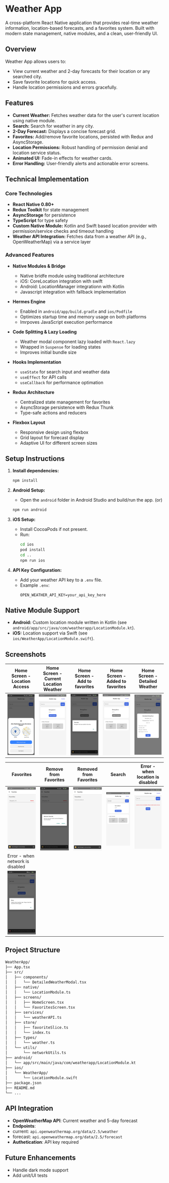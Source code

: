 # Weather App

A cross-platform React Native application that provides real-time weather information, location-based forecasts, and a favorites system. Built with modern state management, native modules, and a clean, user-friendly UI.

## Overview

Weather App allows users to:

- View current weather and 2-day forecasts for their location or any searched city.
- Save favorite locations for quick access.
- Handle location permissions and errors gracefully.

## Features

- **Current Weather:** Fetches weather data for the user's current location using native module.
- **Search:** Search for weather in any city.
- **2-Day Forecast:** Displays a concise forecast grid.
- **Favorites:** Add/remove favorite locations, persisted with Redux and AsyncStorage.
- **Location Permissions:** Robust handling of permission denial and location service status.
- **Animated UI:** Fade-in effects for weather cards.
- **Error Handling:** User-friendly alerts and actionable error screens.

## Technical Implementation

### Core Technologies

- **React Native 0.80+**
- **Redux Toolkit** for state management
- **AsyncStorage** for persistence
- **TypeScript** for type safety
- **Custom Native Module:** Kotlin and Swift based location provider with permission/service checks and timeout handling
- **Weather API Integration:** Fetches data from a weather API (e.g., OpenWeatherMap) via a service layer

### Advanced Features

- **Native Modules & Bridge**
  - Native bridfe module using traditional architecture
  - iOS: CoreLocation integration with swift
  - Android: LocationManager integrationn with Kotlin
  - Javascript integration with fallback implementation

- **Hermes Engine**
  - Enabled in `android/app/build.gradle` and `ios/Podfile`
  - Optimizes startup time and memory usage on both platforms
  - Imrpoves JavaScript execution performance  

- **Code Splitting & Lazy Loading**
  - Weather modal component lazy loaded with `React.lazy`
  - Wrapped in `Suspense` for loading states
  - Improves initial bundle size

- **Hooks Implementation**
  - `useState` for search input and weather data
  - `useEffect` for API calls 
  - `useCallback` for performance optimation

- **Redux Architecture**
  - Centralized state management for favorites
  - AsyncStorage persistence with Redux Thunk
  - Type-safe actions and reducers

- **Flexbox Layout**
  - Responsive design using flexbox
  - Grid layout for forecast display
  - Adaptive UI for different screen sizes

## Setup Instructions

1. **Install dependencies:**

   ```sh
   npm install
   ```

2. **Android Setup:**

   - Open the `android` folder in Android Studio and build/run the app. (or)
   ```bash
   npm run android
   ```

3. **iOS Setup:**

   - Install CocoaPods if not present.
   - Run:
     ```sh
     cd ios
     pod install
     cd ..
     npm run ios
     ```

4. **API Key Configuration:**
   - Add your weather API key to a `.env` file.
   - Example `.env`:
     ```env
     OPEN_WEATHER_API_KEY=your_api_key_here
     ```

## Native Module Support

- **Android:** Custom location module written in Kotlin (see `android/app/src/java/com/weatherapp/LocationModule.kt`).
- **iOS:** Location support via Swift (see `ios/WeatherApp/LocationModule.swift`).

## Screenshots

| Home Screen - Location Access | Home Screen - Current Location Weather | Home Screen - Add to favorites | Home Screen - Added to favorites | Home Screen - Detailed Weather |
| ----------------------------- | ------------------------------- | ---------------- | ---------------------- | -------------------- |
| ![Location Access](screenshots/01.jpg) | ![Current Location Weather](screenshots/02.jpg) | ![Add to favorites](screenshots/03.jpg) | ![Added to favorites](screenshots/04.jpg) | ![Detailed Weather](screenshots/05.jpg) |

| Favorites | Remove from Favorites | Removed from Favorites | Search | Error - when location is disabled |
| ----------------------------- | ------------------------------- | ---------------- | ---------------------- | -------------------- |
| ![Favorites](screenshots/06.jpg) | ![Remove from Favorites](screenshots/07.jpg) | ![Removed from Favorites](screenshots/08.jpg) | ![Search](screenshots/09.jpg) | ![Error - when location is disabled](screenshots/10.jpg) |
| Error - when network is disabled |
| ![Error - when network is disabled](screenshots/11.jpg) |

## Project Structure

```
WeatherApp/
├── App.tsx
├── src/
│   ├── components/
│   │   └── DetailedWeatherModal.tsx
│   ├── native/
│   │   └── LocationModule.ts
│   ├── screens/
│   │   ├── HomeScreen.tsx
│   │   └── FavoritesScreen.tsx
│   ├── services/
│   │   └── weatherAPI.ts
│   ├── store/
│   │   ├── favoriteSlice.ts
│   │   └── index.ts
│   ├── types/
│   │   └── weather.ts
│   └── utils/
│       └── networkUtils.ts
├── android/
│   └── app/src/main/java/com/weatherapp/LocationModule.kt
├── ios/
│   └── WeatherApp/
│       └── LocationModule.swift
├── package.json
├── README.md
└── ...
```

## API Integration

- **OpenWeatherMap API**: Current weather and 5-day forecast
- **Endpoints**:
- current: `api.openweathermap.org/data/2.5/weather`
- forecast: `api.openweathermap.org/data/2.5/forecast`
- **Authetication**: API key required

## Future Enhancements
- Handle dark mode support
- Add unit/UI tests